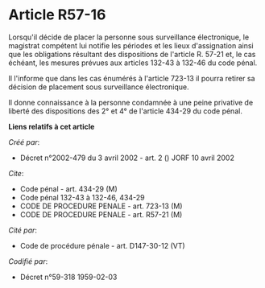 # Article R57-16

Lorsqu'il décide de placer la personne sous surveillance électronique, le magistrat compétent lui notifie les périodes et les
lieux d'assignation ainsi que les obligations résultant des dispositions de l'article R. 57-21 et, le cas échéant, les
mesures prévues aux articles 132-43 à 132-46 du code pénal.

Il l'informe que dans les cas énumérés à l'article 723-13 il pourra retirer sa décision de placement sous surveillance
électronique.

Il donne connaissance à la personne condamnée à une peine privative de liberté des dispositions des 2° et 4° de l'article
434-29 du code pénal.

**Liens relatifs à cet article**

_Créé par_:

  - Décret n°2002-479 du 3 avril 2002 - art. 2 () JORF 10 avril 2002

_Cite_:

  - Code pénal - art. 434-29 (M)
  - Code pénal 132-43 à 132-46, 434-29
  - CODE DE PROCEDURE PENALE - art. 723-13 (M)
  - CODE DE PROCEDURE PENALE - art. R57-21 (M)

_Cité par_:

  - Code de procédure pénale - art. D147-30-12 (VT)

_Codifié par_:

  - Décret n°59-318 1959-02-03
